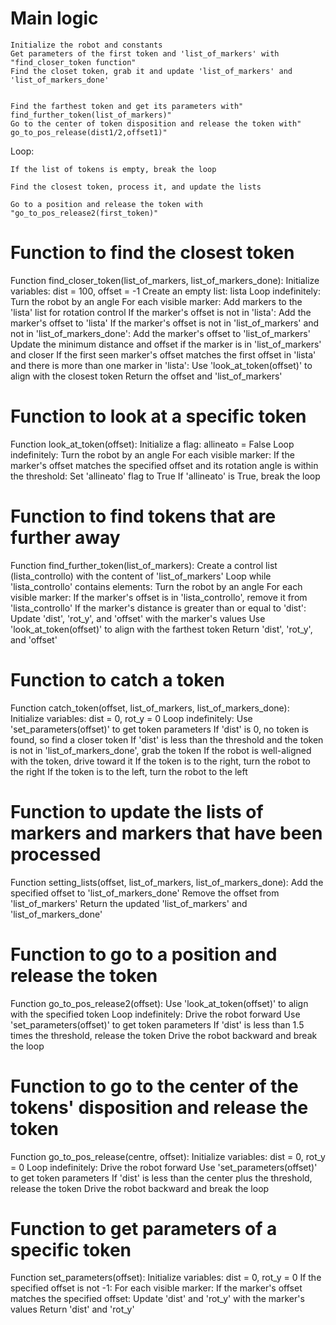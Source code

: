 # Main logic
	Initialize the robot and constants
	Get parameters of the first token and 'list_of_markers' with "find_closer_token function"
	Find the closet token, grab it and update 'list_of_markers' and 'list_of_markers_done'


    Find the farthest token and get its parameters with" find_further_token(list_of_markers)"
    Go to the center of token disposition and release the token with" go_to_pos_release(dist1/2,offset1)"

Loop:
   
    If the list of tokens is empty, break the loop

    Find the closest token, process it, and update the lists
    
    Go to a position and release the token with "go_to_pos_release2(first_token)"  
    
    
# Function to find the closest token
Function find_closer_token(list_of_markers, list_of_markers_done):
    Initialize variables: dist = 100, offset = -1
    Create an empty list: lista
    Loop indefinitely:
        Turn the robot by an angle
        For each visible marker:
            Add markers to the 'lista' list for rotation control
            If the marker's offset is not in 'lista':
                Add the marker's offset to 'lista'
            If the marker's offset is not in 'list_of_markers' and not in 'list_of_markers_done':
                Add the marker's offset to 'list_of_markers'
            Update the minimum distance and offset if the marker is in 'list_of_markers' and closer
            If the first seen marker's offset matches the first offset in 'lista' and there is more than one marker in 'lista':
                Use 'look_at_token(offset)' to align with the closest token
                Return the offset and 'list_of_markers'
                
# Function to look at a specific token
Function look_at_token(offset):
    Initialize a flag: allineato = False
    Loop indefinitely:
        Turn the robot by an angle
        For each visible marker:
            If the marker's offset matches the specified offset and its rotation angle is within the threshold:
                Set 'allineato' flag to True
		If 'allineato' is True, break the loop
		
# Function to find tokens that are further away
Function find_further_token(list_of_markers):
    Create a control list (lista_controllo) with the content of 'list_of_markers'
    Loop while 'lista_controllo' contains elements:
        Turn the robot by an angle
        For each visible marker:
            If the marker's offset is in 'lista_controllo', remove it from 'lista_controllo'
            If the marker's distance is greater than or equal to 'dist':
                Update 'dist', 'rot_y', and 'offset' with the marker's values
    Use 'look_at_token(offset)' to align with the farthest token
    Return 'dist', 'rot_y', and 'offset'
 
# Function to catch a token
Function catch_token(offset, list_of_markers, list_of_markers_done):
    Initialize variables: dist = 0, rot_y = 0
    Loop indefinitely:
        Use 'set_parameters(offset)' to get token parameters
        If 'dist' is 0, no token is found, so find a closer token
        If 'dist' is less than the threshold and the token is not in 'list_of_markers_done', grab the token
        If the robot is well-aligned with the token, drive toward it
        If the token is to the right, turn the robot to the right
        If the token is to the left, turn the robot to the left

# Function to update the lists of markers and markers that have been processed
Function setting_lists(offset, list_of_markers, list_of_markers_done):
    Add the specified offset to 'list_of_markers_done'
    Remove the offset from 'list_of_markers'
	Return the updated 'list_of_markers' and 'list_of_markers_done'

# Function to go to a position and release the token
Function go_to_pos_release2(offset):
    Use 'look_at_token(offset)' to align with the specified token
    Loop indefinitely:
        Drive the robot forward
        Use 'set_parameters(offset)' to get token parameters
        If 'dist' is less than 1.5 times the threshold, release the token
        Drive the robot backward and break the loop

# Function to go to the center of the tokens' disposition and release the token
Function go_to_pos_release(centre, offset):
    Initialize variables: dist = 0, rot_y = 0
    Loop indefinitely:
        Drive the robot forward
        Use 'set_parameters(offset)' to get token parameters
        If 'dist' is less than the center plus the threshold, release the token
        Drive the robot backward and break the loop

# Function to get parameters of a specific token
Function set_parameters(offset):
    Initialize variables: dist = 0, rot_y = 0
    If the specified offset is not -1:
        For each visible marker:
            If the marker's offset matches the specified offset:
                Update 'dist' and 'rot_y' with the marker's values
    Return 'dist' and 'rot_y'
